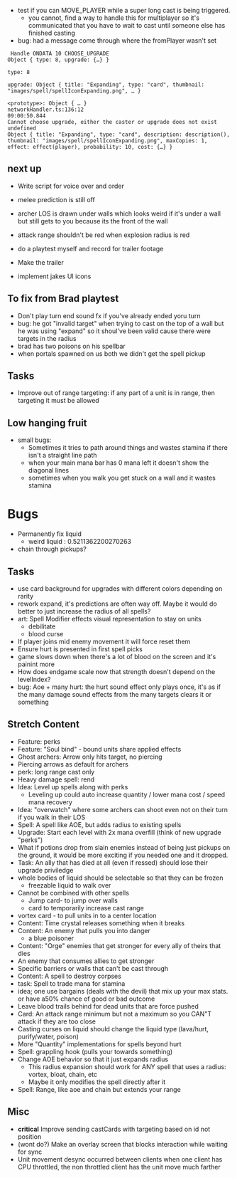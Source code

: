 
- test if you can MOVE_PLAYER while a super long cast is being triggered.
    - you cannot, find a way to handle this for multiplayer so it's communicated that you have to wait to cast until someone else has finished casting
- bug: had a message come through where the fromPlayer wasn't set
```
 Handle ONDATA 10 CHOOSE_UPGRADE 
Object { type: 8, upgrade: {…} }
​
type: 8
​
upgrade: Object { title: "Expanding", type: "card", thumbnail: "images/spell/spellIconExpanding.png", … }
​
<prototype>: Object { … }
networkHandler.ts:136:12
09:00:50.844
Cannot choose upgrade, either the caster or upgrade does not exist undefined 
Object { title: "Expanding", type: "card", description: description(), thumbnail: "images/spell/spellIconExpanding.png", maxCopies: 1, effect: effect(player), probability: 10, cost: {…} }
```
## next up
- Write script for voice over and order
- melee prediction is still off
- archer LOS is drawn under walls which looks weird if it's under a wall but still gets to you because its the front of the wall
- attack range shouldn't be red when explosion radius is red
- do a playtest myself and record for trailer footage
- Make the trailer

- implement jakes UI icons
## To fix from Brad playtest
- Don't play turn end sound fx if you've already ended yoru turn
- bug: he got "invalid target" when trying to cast on the top of a wall but he was using "expand" so it shoul've been valid cause there were targets in the radius
- brad has two poisons on his spellbar
- when portals spawned on us both we didn't get the spell pickup
## Tasks 
- Improve out of range targeting: if any part of a unit is in range, then targeting it must be allowed
## Low hanging fruit
- small bugs:
    - Sometimes it tries to path around things and wastes stamina if there isn't a straight line path
    - when your main mana bar has 0 mana left it doesn't show the diagonal lines
    - sometimes when you walk you get stuck on a wall and it wastes stamina
# Bugs
- Permanently fix liquid
    - weird liquid : 0.5211362200270263
- chain through pickups?
## Tasks
- use card background for upgrades with different colors depending on rarity
- rework expand, it's predictions are often way off.  Maybe it would do better to just increase the radius of all spells?
- art: Spell Modifier effects visual representation to stay on units
    - debilitate
    - blood curse
- If player joins mid enemy movement it will force reset them
- Ensure hurt is presented in first spell picks
- game slows down when there's a lot of blood on the screen and it's painint more
- How does endgame scale now that strength doesn't depend on the levelIndex?
- bug: Aoe + many hurt: the hurt sound effect only plays once, it's as if the many damage sound effects from the many targets clears it or something

## Stretch Content
- Feature: perks
- Feature: "Soul bind" - bound units share applied effects
- Ghost archers: Arrow only hits target, no piercing
- Piercing arrows as default for archers
- perk: long range cast only
- Heavy damage spell: rend
- Idea: Level up spells along with perks
    - Leveling up could auto increase quantity / lower mana cost / speed mana recovery
- Idea: "overwatch" where some archers can shoot even not on their turn if you walk in their LOS
- Spell: A spell like AOE, but adds radius to existing spells
- Upgrade: Start each level with 2x mana overfill (think of new upgrade "perks")
- What if potions drop from slain enemies instead of being just pickups on the ground, it would be more exciting if you needed one and it dropped.
- Task: An ally that has died at all (even if ressed) should lose their upgrade priviledge
- whole bodies of liquid should be selectable so that they can be frozen
    - freezable liquid to walk over
- Cannot be combined with other spells
    - Jump card- to jump over walls
    - card to temporarily increase cast range
- vortex card - to pull units in to a center location
- Content: Time crystal releases something when it breaks
- Content: An enemy that pulls you into danger
    - a blue poisoner
- Content: "Orge" enemies that get stronger for every ally of theirs that dies
- An enemy that consumes allies to get stronger
- Specific barriers or walls that can't be cast through
- Content: A spell to destroy corpses
- task: Spell to trade mana for stamina
- idea; one use bargains (deals with the devil) that mix up your max stats.  or have a50% chance of good or bad outcome
- Leave blood trails behind for dead units that are force pushed
- Card: An attack range minimum but not a maximum so you CAN"T attack if they are too close
- Casting curses on liquid should change the liquid type (lava/hurt, purify/water, poison)
- More "Quantity" implementations for spells beyond hurt
- Spell: grappling hook (pulls your towards something)
- Change AOE behavior so that it just expands radius
    - This radius expansion should work for ANY spell that uses a radius: vortex, bloat, chain, etc
    - Maybe it only modifies the spell directly after it
- Spell: Range, like aoe and chain but extends your range


## Misc
- **critical** Improve sending castCards with targeting based on id not position
- (wont do?) Make an overlay screen that blocks interaction while waiting for sync
- Unit movement desync occurred between clients when one client has CPU throttled, the non throttled client has the unit move much farther